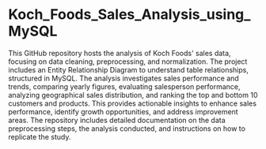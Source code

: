 # Koch_Foods_Sales_Analysis_using_MySQL


This GitHub repository hosts the analysis of Koch Foods' sales data, focusing on data cleaning, preprocessing, and normalization. The project includes an Entity Relationship Diagram to understand table relationships, structured in MySQL. The analysis investigates sales performance and trends, comparing yearly figures, evaluating salesperson performance, analyzing geographical sales distribution, and ranking the top and bottom 10 customers and products. This provides actionable insights to enhance sales performance, identify growth opportunities, and address improvement areas. The repository includes detailed documentation on the data preprocessing steps, the analysis conducted, and instructions on how to replicate the study.

